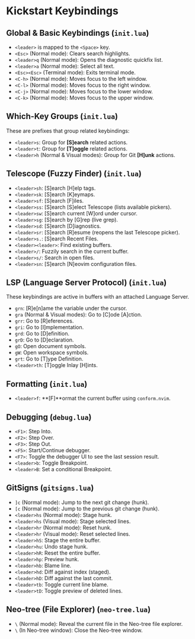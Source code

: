 # Kickstart Keybindings

## Global & Basic Keybindings (`init.lua`)

- `<leader>` is mapped to the `<Space>` key.
- `<Esc>` (Normal mode): Clears search highlights.
- `<leader>q` (Normal mode): Opens the diagnostic quickfix list.
- `<leader>a` (Normal mode): Select all text.
- `<Esc><Esc>` (Terminal mode): Exits terminal mode.
- `<C-h>` (Normal mode): Moves focus to the left window.
- `<C-l>` (Normal mode): Moves focus to the right window.
- `<C-j>` (Normal mode): Moves focus to the lower window.
- `<C-k>` (Normal mode): Moves focus to the upper window.

## Which-Key Groups (`init.lua`)

These are prefixes that group related keybindings:

- `<leader>s`: Group for **[S]earch** related actions.
- `<leader>t`: Group for **[T]oggle** related actions.
- `<leader>h` (Normal & Visual modes): Group for Git **[H]unk** actions.

## Telescope (Fuzzy Finder) (`init.lua`)

- `<leader>sh`: [S]earch [H]elp tags.
- `<leader>sk`: [S]earch [K]eymaps.
- `<leader>sf`: [S]earch [F]iles.
- `<leader>ss`: [S]earch [S]elect Telescope (lists available pickers).
- `<leader>sw`: [S]earch current [W]ord under cursor.
- `<leader>sg`: [S]earch by [G]rep (live grep).
- `<leader>sd`: [S]earch [D]iagnostics.
- `<leader>sr`: [S]earch [R]esume (reopens the last Telescope picker).
- `<leader>s.`: [S]earch Recent Files.
- `<leader><leader>`: Find existing buffers.
- `<leader>/`: Fuzzily search in the current buffer.
- `<leader>s/`: Search in open files.
- `<leader>sn`: [S]earch [N]eovim configuration files.

## LSP (Language Server Protocol) (`init.lua`)

These keybindings are active in buffers with an attached Language Server.

- `grn`: [R]e[n]ame the variable under the cursor.
- `gra` (Normal & Visual modes): Go to [C]ode [A]ction.
- `grr`: Go to [R]eferences.
- `gri`: Go to [I]mplementation.
- `grd`: Go to [D]efinition.
- `grD`: Go to [D]eclaration.
- `gO`: Open document symbols.
- `gW`: Open workspace symbols.
- `grt`: Go to [T]ype Definition.
- `<leader>th`: [T]oggle Inlay [H]ints.

## Formatting (`init.lua`)

- `<leader>f`: **[F]**ormat the current buffer using `conform.nvim`.

## Debugging (`debug.lua`)

- `<F1>`: Step Into.
- `<F2>`: Step Over.
- `<F3>`: Step Out.
- `<F5>`: Start/Continue debugger.
- `<F7>`: Toggle the debugger UI to see the last session result.
- `<leader>b`: Toggle Breakpoint.
- `<leader>B`: Set a conditional Breakpoint.

## GitSigns (`gitsigns.lua`)

- `]c` (Normal mode): Jump to the next git change (hunk).
- `[c` (Normal mode): Jump to the previous git change (hunk).
- `<leader>hs` (Normal mode): Stage hunk.
- `<leader>hs` (Visual mode): Stage selected lines.
- `<leader>hr` (Normal mode): Reset hunk.
- `<leader>hr` (Visual mode): Reset selected lines.
- `<leader>hS`: Stage the entire buffer.
- `<leader>hu`: Undo stage hunk.
- `<leader>hR`: Reset the entire buffer.
- `<leader>hp`: Preview hunk.
- `<leader>hb`: Blame line.
- `<leader>hd`: Diff against index (staged).
- `<leader>hD`: Diff against the last commit.
- `<leader>tb`: Toggle current line blame.
- `<leader>tD`: Toggle preview of deleted lines.

## Neo-tree (File Explorer) (`neo-tree.lua`)

- `\` (Normal mode): Reveal the current file in the Neo-tree file explorer.
- `\` (In Neo-tree window): Close the Neo-tree window.
